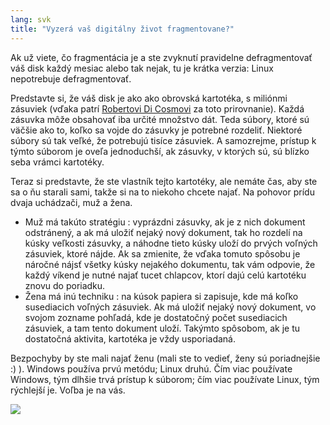 ```yaml
---
lang: svk
title: "Vyzerá vaš digitálny život fragmentovane?"
---
```


Ak už viete, čo fragmentácia je a ste zvyknutí pravidelne defragmentovať váš disk každý mesiac alebo tak nejak, tu je krátka verzia: Linux nepotrebuje defragmentovať.

Predstavte si, že váš disk je ako ako obrovská kartotéka, s miliónmi zásuviek (vďaka patrí <a href="http://www.pps.jussieu.fr/~dicosmo/">Robertovi 
Di Cosmovi</a> za toto prirovnanie). Každá zásuvka môže obsahovať iba určité množstvo dát. Teda súbory, ktoré sú väčšie ako to, koľko sa vojde do zásuvky je potrebné rozdeliť. Niektoré súbory sú tak veľké, že potrebujú tisíce zásuviek. A samozrejme, prístup k týmto súborom je oveľa jednoduchší, ak zásuvky, v ktorých sú, sú blízko seba vrámci kartotéky.

Teraz si predstavte, že ste vlastník tejto kartotéky, ale nemáte čas, aby ste sa o ňu starali sami, takže si na to niekoho chcete najať. Na pohovor prídu dvaja uchádzači, muž a žena.

<ul>

<li>Muž má takúto stratégiu : vyprázdni zásuvky, ak je z nich dokument odstránený, a ak má uložiť nejaký nový dokument, tak ho rozdelí na kúsky veľkosti zásuvky, a náhodne tieto kúsky uloží do prvých voľných zásuviek, ktoré nájde. Ak sa zmienite, že vďaka tomuto spôsobu je náročné nájsť všetky kúsky nejakého dokumentu, tak vám odpovie, že každý víkend je nutné najať tucet chlapcov, ktorí dajú celú kartotéku znovu do poriadku.</li>

<li>Žena má inú techniku : na kúsok papiera si zapisuje, kde má koľko susediacich voľných zásuviek. Ak má uložiť nejaký nový dokument, vo svojom zozname pohľadá, kde je dostatočný počet susediacich zásuviek, a tam tento dokument uloží. Takýmto spôsobom, ak je tu dostatočná aktivita, kartotéka je vždy usporiadaná.</li>

</ul>

Bezpochyby by ste mali najať ženu (mali ste to vedieť, ženy sú poriadnejšie :) ). Windows používa prvú metódu; Linux druhú. Čím viac používate Windows, tým dlhšie trvá prístup k súborom; čím viac používate Linux, tým rýchlejší je. Voľba je na vás.

<img src="Images/defragment.png" />




